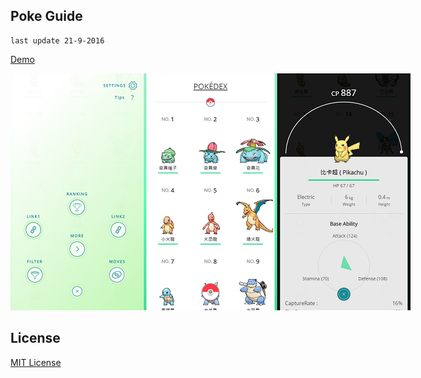 ## Poke Guide

```
last update 21-9-2016
```

[Demo](https://poke-guide.herokuapp.com/app.html)

<img src="preview.png" style="max-width:640px">

## License

[MIT License](LICENSE)
